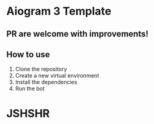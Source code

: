 # Aiogram 3 Template

## PR are welcome with improvements!

## How to use

1. Clone the repository
2. Create a new virtual environment
3. Install the dependencies
4. Run the bot
# JSHSHR
